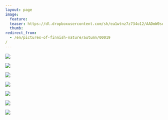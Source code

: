 ```yaml
---
layout: page
image:
  feature:
  teaser: https://dl.dropboxusercontent.com/sh/ea1wtnz7z734o12/AADmW0sqxP9Lo75Pb1iDsQ8ya/luontokuvat/syksy/4/DS43504-245px.jpg
  thumb:
redirect_from:
  - /en/pictures-of-finnish-nature/autumn/00019/
---
```


[![](https://dl.dropboxusercontent.com/sh/ea1wtnz7z734o12/AAAB7qMbhlvjlW2bnHTAUO-na/luontokuvat/syksy/4/DS42726-800px.jpg)](https://dl.dropboxusercontent.com/sh/ea1wtnz7z734o12/AADHLb1TRjcFE7LZ_JxE8Fnfa/luontokuvat/syksy/4/DS42726.jpg)

[![](https://dl.dropboxusercontent.com/sh/ea1wtnz7z734o12/AAButXf5dG3-oCct58sodP5Oa/luontokuvat/syksy/4/DS42715-800px.jpg)](https://dl.dropboxusercontent.com/sh/ea1wtnz7z734o12/AADcDZraxSodXqEv5Qt3yksza/luontokuvat/syksy/4/DS42715.jpg)

[![](https://dl.dropboxusercontent.com/sh/ea1wtnz7z734o12/AADVzbxAtnjpVf6ohJBQS6lYa/luontokuvat/syksy/4/DS42751-800px.jpg)](https://dl.dropboxusercontent.com/sh/ea1wtnz7z734o12/AABipp6WmrZAEyR0zipBEcu9a/luontokuvat/syksy/4/DS42751.jpg)

[![](https://dl.dropboxusercontent.com/sh/ea1wtnz7z734o12/AADKovqeHz6QHUqEZ5wuzwb2a/luontokuvat/syksy/4/DS43484-800px.jpg)](https://dl.dropboxusercontent.com/sh/ea1wtnz7z734o12/AACV_ygtNKx-UB_FAume2-wqa/luontokuvat/syksy/4/DS43484.jpg)

[![](https://dl.dropboxusercontent.com/sh/ea1wtnz7z734o12/AABBf51PLlaRYRKuc5dcTNOna/luontokuvat/syksy/4/DS43504-800px.jpg)](https://dl.dropboxusercontent.com/sh/ea1wtnz7z734o12/AACy4HMgv6--j9Eo4WaTd0eba/luontokuvat/syksy/4/DS43504.jpg)

[![](https://dl.dropboxusercontent.com/sh/ea1wtnz7z734o12/AACCrtS30ZfGYTtI2V_TnIcfa/luontokuvat/syksy/4/DS43506-800px.jpg)](https://dl.dropboxusercontent.com/sh/ea1wtnz7z734o12/AADV71RFEo94_gtVHygROzf5a/luontokuvat/syksy/4/DS43506.jpg)

[![](https://dl.dropboxusercontent.com/sh/ea1wtnz7z734o12/AACen91gBL53M1S8v-ND4kWYa/luontokuvat/syksy/4/DS43509-800px.jpg)](https://dl.dropboxusercontent.com/sh/ea1wtnz7z734o12/AAC11Bd8i5Cdez5pCui1iYXCa/luontokuvat/syksy/4/DS43509.jpg)
